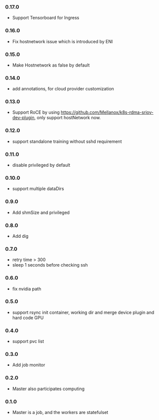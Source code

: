 ### 0.17.0

* Support Tensorboard for Ingress 


### 0.16.0
* Fix hostnetwork issue which is introduced by ENI

### 0.15.0
* Make Hostnetwork as false by default

### 0.14.0
* add annotations, for cloud provider customization

### 0.13.0
* Support RoCE by using https://github.com/Mellanox/k8s-rdma-sriov-dev-plugin, only support hostNetwork now.

### 0.12.0
* support standalone training without sshd requirement

### 0.11.0

* disable privileged by default


### 0.10.0

* support multiple dataDirs 

### 0.9.0

* Add shmSize and privileged

### 0.8.0

* Add dig

### 0.7.0

* retry time > 300
* sleep 1 seconds before checking ssh

### 0.6.0

* fix nvidia path

### 0.5.0

* support rsync init container, working dir and merge device plugin and hard code GPU

### 0.4.0

* support pvc list

### 0.3.0

* Add job monitor

### 0.2.0

* Master also participates computing

### 0.1.0

* Master is a job, and the workers are statefulset